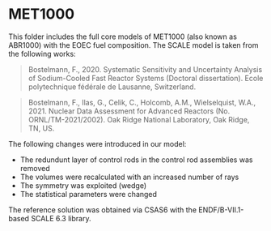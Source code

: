 # MET1000 

This folder includes the full core models of MET1000 (also known as ABR1000) with the EOEC fuel composition. The SCALE model is taken from the following works:

> Bostelmann, F., 2020. Systematic Sensitivity and Uncertainty Analysis of Sodium-Cooled Fast Reactor Systems (Doctoral dissertation). Ecole polytechnique fédérale de Lausanne, Switzerland.

> Bostelmann, F., Ilas, G., Celik, C., Holcomb, A.M., Wielselquist, W.A., 2021. Nuclear Data Assessment for Advanced Reactors (No. ORNL/TM-2021/2002). Oak Ridge National Laboratory, Oak Ridge, TN, US.

The following changes were introduced in our model:
* The redundunt layer of control rods in the control rod assemblies was removed
* The volumes were recalculated with an increased number of rays
* The symmetry was exploited (wedge)
* The statistical parameters were changed

The reference solution was obtained via CSAS6 with the ENDF/B-VII.1-based SCALE 6.3 library. 


